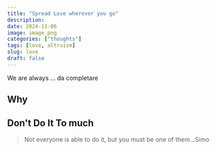 ```yaml
---
title: "Spread Love wherever you go"
description: 
date: 2024-11-06
image: image.png
categories: ["thoughts"]
tags: [love, altruism]
slug: love
draft: false
---
```


We are always ... da completare

## **Why**


## **Don't Do It To much**


> Not everyone is able to do it, but you must be one of them...Simo